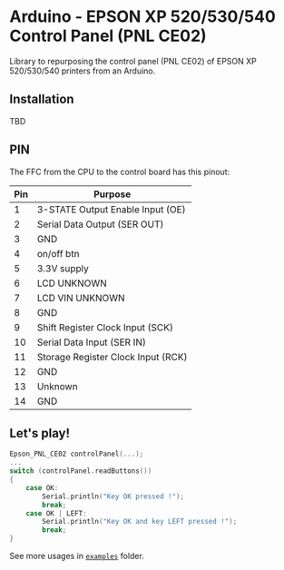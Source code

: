 # Arduino - EPSON XP 520/530/540 Control Panel (PNL CE02)

Library to repurposing the control panel (PNL CE02) of EPSON XP 520/530/540 printers from an Arduino.

## Installation

TBD

## PIN

The FFC from the CPU to the control board has this pinout:

| Pin | Purpose                                   |
|-----|-------------------------------------------|
| 1   | 3-STATE Output Enable Input (OE)          |
| 2   | Serial Data Output (SER OUT)              |
| 3   | GND                                       |
| 4   | on/off btn                                |
| 5   | 3.3V supply                               |
| 6   | LCD UNKNOWN                               |
| 7   | LCD VIN UNKNOWN                           |
| 8   | GND                                       |
| 9   | Shift Register Clock Input (SCK)          |
| 10  | Serial Data Input (SER IN)                |
| 11  | Storage Register Clock Input (RCK)        |
| 12  | GND                                       |
| 13  | Unknown                                   |
| 14  | GND                                       |


## Let's play!

``` c++
Epson_PNL_CE02 controlPanel(...);
...
switch (controlPanel.readButtons())
{
    case OK:
        Serial.println("Key OK pressed !");
        break;
    case OK | LEFT:
        Serial.println("Key OK and key LEFT pressed !");
        break;
}
```

See more usages in [`examples`](./examples/) folder.